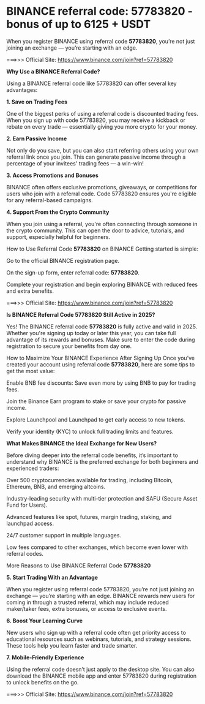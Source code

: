 # BINANCE referral code: 57783820  - bonus of up to 6125 + USDT



When you register BINANCE using referral code **57783820**, you’re not just joining an exchange — you’re starting with an edge.


===>>> Official Site: https://www.binance.com/join?ref=57783820



**Why Use a BINANCE Referral Code?**

Using a BINANCE referral code like 57783820 can offer several key advantages:

**1. Save on Trading Fees**

One of the biggest perks of using a referral code is discounted trading fees. When you sign up with code 57783820, you may receive a kickback or rebate on every trade — essentially giving you more crypto for your money.

**2. Earn Passive Income**

Not only do you save, but you can also start referring others using your own referral link once you join. This can generate passive income through a percentage of your invitees' trading fees — a win-win!

**3. Access Promotions and Bonuses**

BINANCE often offers exclusive promotions, giveaways, or competitions for users who join with a referral code. Code 57783820 ensures you're eligible for any referral-based campaigns.

**4. Support From the Crypto Community**

When you join using a referral, you're often connecting through someone in the crypto community. This can open the door to advice, tutorials, and support, especially helpful for beginners.

How to Use Referral Code **57783820** on BINANCE
Getting started is simple:

Go to the official BINANCE registration page.

On the sign-up form, enter referral code: **57783820**.

Complete your registration and begin exploring BINANCE with reduced fees and extra benefits.


===>>> Official Site: https://www.binance.com/join?ref=57783820



**Is BINANCE Referral Code 57783820 Still Active in 2025?**


Yes! The BINANCE referral code **57783820** is fully active and valid in 2025. Whether you're signing up today or later this year, you can take full advantage of its rewards and bonuses. Make sure to enter the code during registration to secure your benefits from day one.

How to Maximize Your BINANCE Experience After Signing Up
Once you’ve created your account using referral code **57783820**, here are some tips to get the most value:

Enable BNB fee discounts: Save even more by using BNB to pay for trading fees.

Join the Binance Earn program to stake or save your crypto for passive income.

Explore Launchpool and Launchpad to get early access to new tokens.

Verify your identity (KYC) to unlock full trading limits and features.


**What Makes BINANCE the Ideal Exchange for New Users?**


Before diving deeper into the referral code benefits, it’s important to understand why BINANCE is the preferred exchange for both beginners and experienced traders:

Over 500 cryptocurrencies available for trading, including Bitcoin, Ethereum, BNB, and emerging altcoins.

Industry-leading security with multi-tier protection and SAFU (Secure Asset Fund for Users).

Advanced features like spot, futures, margin trading, staking, and launchpad access.

24/7 customer support in multiple languages.

Low fees compared to other exchanges, which become even lower with referral codes.

More Reasons to Use BINANCE Referral Code **57783820**

**5. Start Trading With an Advantage**

When you register using referral code 57783820, you’re not just joining an exchange — you’re starting with an edge. BINANCE rewards new users for coming in through a trusted referral, which may include reduced maker/taker fees, extra bonuses, or access to exclusive events.

**6. Boost Your Learning Curve**

New users who sign up with a referral code often get priority access to educational resources such as webinars, tutorials, and strategy sessions. These tools help you learn faster and trade smarter.

**7. Mobile-Friendly Experience**

Using the referral code doesn’t just apply to the desktop site. You can also download the BINANCE mobile app and enter 57783820 during registration to unlock benefits on the go.



===>>> Official Site: https://www.binance.com/join?ref=57783820

